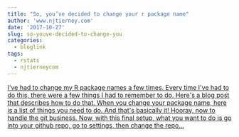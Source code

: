 ```yaml
---
title: "So, you’ve decided to change your r package name"
author: 'www.njtierney.com'
date: '2017-10-27'
slug: so-youve-decided-to-change-you
categories:
  - bloglink
tags:
  - rstats
  - njtierneycom
---
```


[I've had to change my R package names a few times. Every time I've had to do this, there were a few things I had to remember to do. Here's a blog post that describes how to do that. When you change your package name, here is a list of things you need to do. And that's basically it! Hooray, now to handle the git business. Now, with this final setup, what you want to do is go into your github repo, go to settings, then change the repo...<click to read more>](https://www.njtierney.com/post/2017/10/27/change-pkg-name/)

